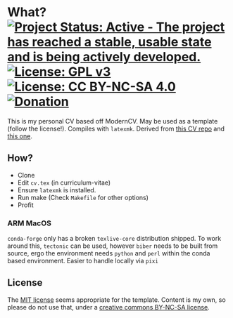 # What? [![Project Status: Active - The project has reached a stable, usable state and is being actively developed.](http://www.repostatus.org/badges/latest/active.svg)](http://www.repostatus.org/#active)  [![License: GPL v3](https://img.shields.io/badge/License-GPL%20v3-blue.svg)](http://www.gnu.org/licenses/gpl-3.0) [![License: CC BY-NC-SA 4.0](https://img.shields.io/badge/License-CC%20BY--NC--SA%204.0-blue.svg)](http://creativecommons.org/licenses/by-nc-sa/4.0/) [![Donation](https://img.shields.io/badge/Donate-%3F-lightgrey.svg)](https://www.instamojo.com/@HaoZeke/)

This is my personal CV based off ModernCV. May be used as a template (follow the
license!). Compiles with `latexmk`. Derived from 
[this CV repo](https://github.com/HaoZeke/CV) and [this one](https://github.com/amritagos/cv).

## How?

- Clone
- Edit `cv.tex` (in curriculum-vitae)
- Ensure `latexmk` is installed.
- Run make (Check `Makefile` for other options)
- Profit

### ARM MacOS

`conda-forge` only has a broken `texlive-core` distribution shipped. To work around this, `tectonic` can be used, however `biber` needs to be built from source, ergo the environment needs `python` and `perl` within the conda based environment. Easier to handle locally via `pixi`

## License

The [MIT license](https://choosealicense.com/licenses/mit/) seems appropriate for the template. Content is my own, so please
do not use that, under a [creative commons BY-NC-SA license](http://creativecommons.org/licenses/by-nc-sa/4.0/).

